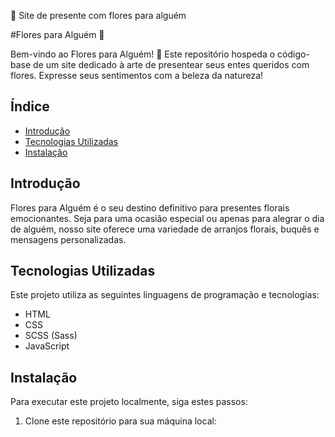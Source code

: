 💐 Site de presente com flores para alguém

#Flores para Alguém 🌸

Bem-vindo ao Flores para Alguém! 🌼 Este repositório hospeda o código-base de um site dedicado à arte de presentear seus entes queridos com flores. Expresse seus sentimentos com a beleza da natureza!

## Índice
- [Introdução](#introdução)
- [Tecnologias Utilizadas](#tecnologias-utilizadas)
- [Instalação](#instalação)

## Introdução

Flores para Alguém é o seu destino definitivo para presentes florais emocionantes. Seja para uma ocasião especial ou apenas para alegrar o dia de alguém, nosso site oferece uma variedade de arranjos florais, buquês e mensagens personalizadas.

## Tecnologias Utilizadas

Este projeto utiliza as seguintes linguagens de programação e tecnologias:
- HTML
- CSS
- SCSS (Sass)
- JavaScript

## Instalação

Para executar este projeto localmente, siga estes passos:

1. Clone este repositório para sua máquina local: